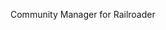 Community Manager for Railroader

<!---
Bupkislad/Bupkislad is a ✨ special ✨ repository because its `README.md` (this file) appears on your GitHub profile.
You can click the Preview link to take a look at your changes.
--->
